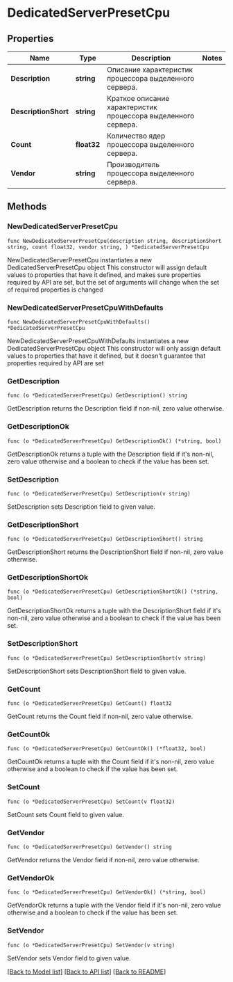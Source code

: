 # DedicatedServerPresetCpu

## Properties

Name | Type | Description | Notes
------------ | ------------- | ------------- | -------------
**Description** | **string** | Описание характеристик процессора выделенного сервера. | 
**DescriptionShort** | **string** | Краткое описание характеристик процессора выделенного сервера. | 
**Count** | **float32** | Количество ядер процессора выделенного сервера. | 
**Vendor** | **string** | Производитель процессора выделенного сервера. | 

## Methods

### NewDedicatedServerPresetCpu

`func NewDedicatedServerPresetCpu(description string, descriptionShort string, count float32, vendor string, ) *DedicatedServerPresetCpu`

NewDedicatedServerPresetCpu instantiates a new DedicatedServerPresetCpu object
This constructor will assign default values to properties that have it defined,
and makes sure properties required by API are set, but the set of arguments
will change when the set of required properties is changed

### NewDedicatedServerPresetCpuWithDefaults

`func NewDedicatedServerPresetCpuWithDefaults() *DedicatedServerPresetCpu`

NewDedicatedServerPresetCpuWithDefaults instantiates a new DedicatedServerPresetCpu object
This constructor will only assign default values to properties that have it defined,
but it doesn't guarantee that properties required by API are set

### GetDescription

`func (o *DedicatedServerPresetCpu) GetDescription() string`

GetDescription returns the Description field if non-nil, zero value otherwise.

### GetDescriptionOk

`func (o *DedicatedServerPresetCpu) GetDescriptionOk() (*string, bool)`

GetDescriptionOk returns a tuple with the Description field if it's non-nil, zero value otherwise
and a boolean to check if the value has been set.

### SetDescription

`func (o *DedicatedServerPresetCpu) SetDescription(v string)`

SetDescription sets Description field to given value.


### GetDescriptionShort

`func (o *DedicatedServerPresetCpu) GetDescriptionShort() string`

GetDescriptionShort returns the DescriptionShort field if non-nil, zero value otherwise.

### GetDescriptionShortOk

`func (o *DedicatedServerPresetCpu) GetDescriptionShortOk() (*string, bool)`

GetDescriptionShortOk returns a tuple with the DescriptionShort field if it's non-nil, zero value otherwise
and a boolean to check if the value has been set.

### SetDescriptionShort

`func (o *DedicatedServerPresetCpu) SetDescriptionShort(v string)`

SetDescriptionShort sets DescriptionShort field to given value.


### GetCount

`func (o *DedicatedServerPresetCpu) GetCount() float32`

GetCount returns the Count field if non-nil, zero value otherwise.

### GetCountOk

`func (o *DedicatedServerPresetCpu) GetCountOk() (*float32, bool)`

GetCountOk returns a tuple with the Count field if it's non-nil, zero value otherwise
and a boolean to check if the value has been set.

### SetCount

`func (o *DedicatedServerPresetCpu) SetCount(v float32)`

SetCount sets Count field to given value.


### GetVendor

`func (o *DedicatedServerPresetCpu) GetVendor() string`

GetVendor returns the Vendor field if non-nil, zero value otherwise.

### GetVendorOk

`func (o *DedicatedServerPresetCpu) GetVendorOk() (*string, bool)`

GetVendorOk returns a tuple with the Vendor field if it's non-nil, zero value otherwise
and a boolean to check if the value has been set.

### SetVendor

`func (o *DedicatedServerPresetCpu) SetVendor(v string)`

SetVendor sets Vendor field to given value.



[[Back to Model list]](../README.md#documentation-for-models) [[Back to API list]](../README.md#documentation-for-api-endpoints) [[Back to README]](../README.md)


